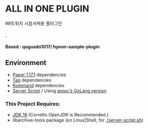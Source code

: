 # ALL IN ONE PLUGIN

##트위치 시참서버용 플러그인
#### .
#### Based : qogusdn1017/ hyeon-sample-plugin

## Environment

- [Paper 1.17.1](https://papermc.io/downloads) dependencies
- [Tap](https://github.com/monun/tap) dependencies
- [Kommand](https://github.com/monun/kommand/) dependencies
- [Server Script](https://github.com/monun/server-script) / Using [aroxu's GoLang version](https://github.com/aroxu/server-script/)

### This Project Requires:

- [JDK 16](https://docs.aws.amazon.com/corretto/latest/corretto-16-ug/downloads-list.html) (Corretto OpenJDK is Recommended.)
- libarchive-tools package (on Linux|Shell, for [./server-script.sh](./server-script.sh))